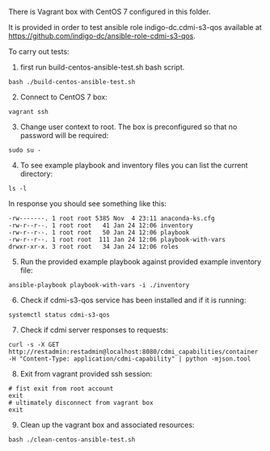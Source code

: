 There is Vagrant box with CentOS 7 configured in this folder.

It is provided in order to test ansible role indigo-dc.cdmi-s3-qos available at https://github.com/indigo-dc/ansible-role-cdmi-s3-qos.

To carry out tests:

1. first run build-centos-ansible-test.sh bash script.

```
bash ./build-centos-ansible-test.sh
```

2. Connect to CentOS 7 box:

```
vagrant ssh
```

3. Change user context to root. The box is preconfigured so that no password will be required:

```
sudo su -
```

4. To see example playbook and inventory files you can list the current directory:

```
ls -l
``` 

In response you should see something like this:

```
-rw-------. 1 root root 5385 Nov  4 23:11 anaconda-ks.cfg
-rw-r--r--. 1 root root   41 Jan 24 12:06 inventory
-rw-r--r--. 1 root root   50 Jan 24 12:06 playbook
-rw-r--r--. 1 root root  111 Jan 24 12:06 playbook-with-vars
drwxr-xr-x. 3 root root   34 Jan 24 12:06 roles
``` 

5. Run the provided example playbook against provided example inventory file:

```
ansible-playbook playbook-with-vars -i ./inventory
``` 

6. Check if cdmi-s3-qos service has been installed and if it is running:

```
systemctl status cdmi-s3-qos
```

7. Check if cdmi server responses to requests:

```
curl -s -X GET http://restadmin:restadmin@localhost:8080/cdmi_capabilities/container -H "Content-Type: application/cdmi-capability" | python -mjson.tool
```

8. Exit from vagrant provided ssh session:

```
# fist exit from root account
exit
# ultimately disconnect from vagrant box
exit
``` 

9. Clean up the vagrant box and associated resources:

```
bash ./clean-centos-ansible-test.sh
```
